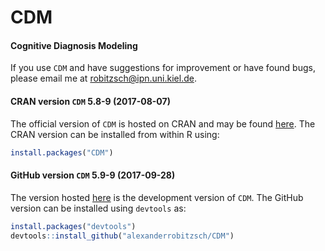 # CDM
#### Cognitive Diagnosis Modeling


If you use `CDM` and have suggestions for improvement or have found bugs, please email me at robitzsch@ipn.uni.kiel.de.

#### CRAN version `CDM` 5.8-9 (2017-08-07)

The official version of `CDM` is hosted on CRAN and may be found [here](https://cran.r-project.org/package=CDM). 
The CRAN version can be installed from within R using:

```r
install.packages("CDM")
```

#### GitHub version `CDM` 5.9-9 (2017-09-28)

The version hosted [here](https://github.com/alexanderrobitzsch/CDM) is the development version of `CDM`. 
The GitHub version can be installed using `devtools` as:

```r
install.packages("devtools")
devtools::install_github("alexanderrobitzsch/CDM")
```

